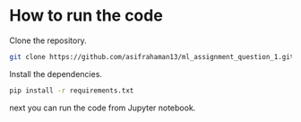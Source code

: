 # How to run the code

Clone the repository.

```bash
git clone https://github.com/asifrahaman13/ml_assignment_question_1.git
```

Install the dependencies.

```bash
pip install -r requirements.txt
```

next you can run the code from Jupyter notebook.